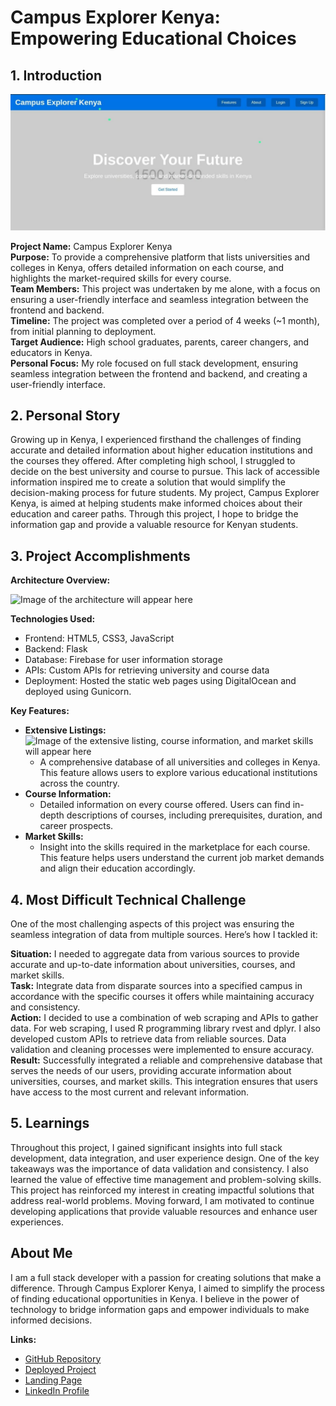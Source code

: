 # Campus Explorer Kenya: Empowering Educational Choices

## 1. Introduction

![Images of the landing page will appear here](https://github.com/ndegwaanth/Career-hub/blob/main/static/Landing%20Page%20image.jpeg)

**Project Name:** Campus Explorer Kenya  
**Purpose:** To provide a comprehensive platform that lists universities and colleges in Kenya, offers detailed information on each course, and highlights the market-required skills for every course.  
**Team Members:** This project was undertaken by me alone, with a focus on ensuring a user-friendly interface and seamless integration between the frontend and backend.  
**Timeline:** The project was completed over a period of 4 weeks (~1 month), from initial planning to deployment.  
**Target Audience:** High school graduates, parents, career changers, and educators in Kenya.  
**Personal Focus:** My role focused on full stack development, ensuring seamless integration between the frontend and backend, and creating a user-friendly interface.

## 2. Personal Story

Growing up in Kenya, I experienced firsthand the challenges of finding accurate and detailed information about higher education institutions and the courses they offered. After completing high school, I struggled to decide on the best university and course to pursue. This lack of accessible information inspired me to create a solution that would simplify the decision-making process for future students. My project, Campus Explorer Kenya, is aimed at helping students make informed choices about their education and career paths. Through this project, I hope to bridge the information gap and provide a valuable resource for Kenyan students.

## 3. Project Accomplishments

**Architecture Overview:**

![Image of the architecture will appear here](architecture_image_url)

**Technologies Used:**
- Frontend: HTML5, CSS3, JavaScript
- Backend: Flask
- Database: Firebase for user information storage
- APIs: Custom APIs for retrieving university and course data
- Deployment: Hosted the static web pages using DigitalOcean and deployed using Gunicorn.

**Key Features:**
- **Extensive Listings:** ![Image of the extensive listing, course information, and market skills will appear here](listing_image_url)
  - A comprehensive database of all universities and colleges in Kenya. This feature allows users to explore various educational institutions across the country.
- **Course Information:**
  - Detailed information on every course offered. Users can find in-depth descriptions of courses, including prerequisites, duration, and career prospects.
- **Market Skills:**
  - Insight into the skills required in the marketplace for each course. This feature helps users understand the current job market demands and align their education accordingly.

## 4. Most Difficult Technical Challenge

One of the most challenging aspects of this project was ensuring the seamless integration of data from multiple sources. Here’s how I tackled it:

**Situation:** I needed to aggregate data from various sources to provide accurate and up-to-date information about universities, courses, and market skills.  
**Task:** Integrate data from disparate sources into a specified campus in accordance with the specific courses it offers while maintaining accuracy and consistency.  
**Action:** I decided to use a combination of web scraping and APIs to gather data. For web scraping, I used R programming library rvest and dplyr. I also developed custom APIs to retrieve data from reliable sources. Data validation and cleaning processes were implemented to ensure accuracy.  
**Result:** Successfully integrated a reliable and comprehensive database that serves the needs of our users, providing accurate information about universities, courses, and market skills. This integration ensures that users have access to the most current and relevant information.

## 5. Learnings

Throughout this project, I gained significant insights into full stack development, data integration, and user experience design. One of the key takeaways was the importance of data validation and consistency. I also learned the value of effective time management and problem-solving skills. This project has reinforced my interest in creating impactful solutions that address real-world problems. Moving forward, I am motivated to continue developing applications that provide valuable resources and enhance user experiences.

## About Me

I am a full stack developer with a passion for creating solutions that make a difference. Through Campus Explorer Kenya, I aimed to simplify the process of finding educational opportunities in Kenya. I believe in the power of technology to bridge information gaps and empower individuals to make informed decisions.

**Links:**
- [GitHub Repository](github_repository_url)
- [Deployed Project](deployed_project_url)
- [Landing Page](landing_page_url)
- [LinkedIn Profile](linkedin_profile_url)
